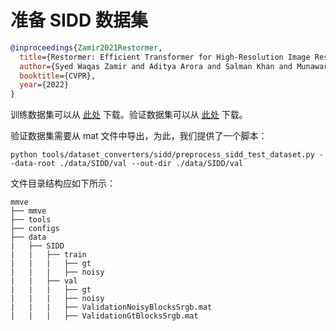 # 准备 SIDD 数据集

<!-- [DATASET] -->

```bibtex
@inproceedings{Zamir2021Restormer,
  title={Restormer: Efficient Transformer for High-Resolution Image Restoration},
  author={Syed Waqas Zamir and Aditya Arora and Salman Khan and Munawar Hayat and Fahad Shahbaz Khan and Ming-Hsuan Yang},
  booktitle={CVPR},
  year={2022}
}
```

训练数据集可以从 [此处](https://drive.google.com/file/d/1UHjWZzLPGweA9ZczmV8lFSRcIxqiOVJw/) 下载。验证数据集可以从 [此处](https://drive.google.com/file/d/11vfqV-lqousZTuAit1Qkqghiv_taY0KZ/) 下载。

验证数据集需要从 mat 文件中导出，为此，我们提供了一个脚本：

```shell
python tools/dataset_converters/sidd/preprocess_sidd_test_dataset.py --data-root ./data/SIDD/val --out-dir ./data/SIDD/val
```

文件目录结构应如下所示：

```text
mmve
├── mmve
├── tools
├── configs
├── data
|   ├── SIDD
|   |   ├── train
|   |   |   ├── gt
|   |   |   ├── noisy
|   |   ├── val
|   |   |   ├── gt
|   |   |   ├── noisy
|   |   |   ├── ValidationNoisyBlocksSrgb.mat
|   |   |   ├── ValidationGtBlocksSrgb.mat
```
